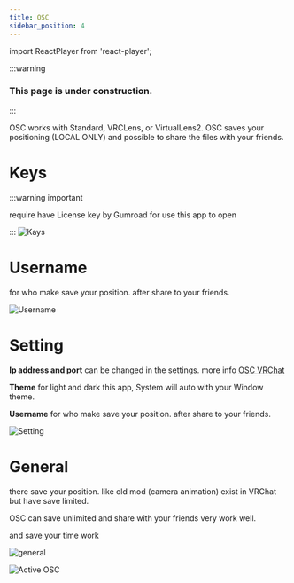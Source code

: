 ```yaml
---
title: OSC
sidebar_position: 4
---
```


import ReactPlayer from 'react-player';

:::warning

### This page is under construction.

:::

<!-- Does this OSC need installation??? Normal Standard already have ready OSC inside..!!! -->

OSC works with Standard, VRCLens, or VirtualLens2. OSC saves your positioning (LOCAL ONLY) and possible to share the files with your friends.

# Keys

:::warning important 

require have License key by Gumroad for use this app to open

:::
![Kays](@site/static/img/OSC_Keys.png)

# Username
for who make save your position. after share to your friends.

![Username](@site/static/img/OSC_username.png)

# Setting

**Ip address and port** can be changed in the settings. more info [OSC VRChat](https://docs.vrchat.com/docs/osc-overview) 

**Theme** for light and dark this app, System will auto with your Window theme.

**Username** for who make save your position. after share to your friends.

![Setting](@site/static/img/OSC_Setting.png)

# General

there save your position. like old mod (camera animation) exist in VRChat but have save limited.

OSC can save unlimited and share with your friends very work well.

and save your time work


![general](@site/static/img/OSC_general.png)

![Active OSC](@site/static/img/Auto_Active_OSC.webp)

<ReactPlayer controls url='https://youtu.be/pmK_SbFjOe8'/>
<ReactPlayer controls url='https://youtu.be/M3hC26WIvQc'/>


